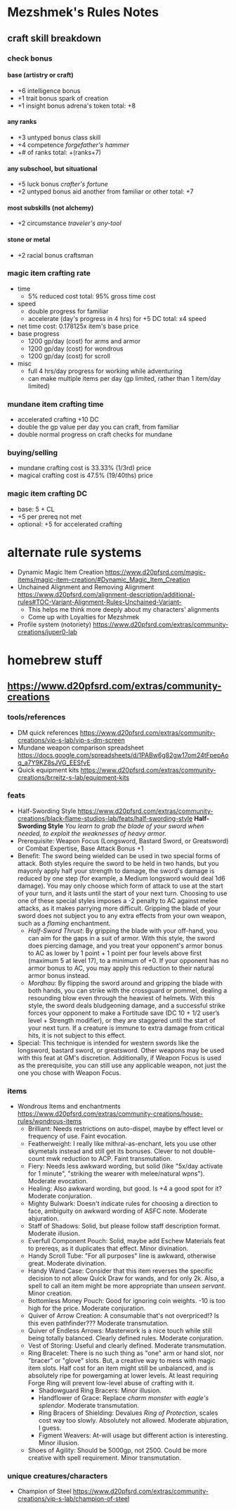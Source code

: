 # Mezshmek's Rules Notes
## craft skill breakdown
### check bonus
#### base (artistry or craft)
- +6 intelligence bonus
- +1 trait bonus spark of creation
- +1 insight bonus adrena's token
total: +8

#### any ranks
- +3 untyped bonus class skill
- +4 competence *forgefather's hammer*
- +# of ranks
total: +(ranks+7)

#### any subschool, but situational
- +5 luck bonus *crafter's fortune*
- +2 untyped bonus aid another from familiar or other
total: +7

#### most subskills (not alchemy)
- +2 circumstance *traveler's any-tool*

#### stone or metal
- +2 racial bonus craftsman

### magic item crafting rate
- time
    - 5% reduced cost
    total: 95% gross time cost
- speed
    - double progress for familiar
    - accelerate (day's progress in 4 hrs) for +5 DC
    total: x4 speed
- net time cost: 0.178125x item's base price
- base progress
    - 1200 gp/day (cost) for arms and armor
    - 1200 gp/day (cost) for wondrous
    - 1200 gp/day (cost) for scroll
- misc
    - full 4 hrs/day progress for working while adventuring
    - can make multiple items per day (gp limited, rather than 1 item/day limited)

### mundane item crafting time
- accelerated crafting +10 DC
- double the gp value per day you can craft, from familiar
- double normal progress on craft checks for mundane
<!-- * (if 5+ ranks) double check result for weekly progress -->

### buying/selling
- mundane crafting cost is 33.33% (1/3rd) price
- magical crafting cost is 47.5% (19/40ths) price

### magic item crafting DC
- base: 5 + CL
- +5 per prereq not met
- optional: +5 for accelerated crafting

# alternate rule systems
- Dynamic Magic Item Creation https://www.d20pfsrd.com/magic-items/magic-item-creation/#Dynamic_Magic_Item_Creation
- Unchained Alignment and Removing Alignment https://www.d20pfsrd.com/alignment-description/additional-rules#TOC-Variant-Alignment-Rules-Unchained-Variant-
    - This helps me think more deeply about my characters' alignments
    - Come up with Loyalties for Mezshmek
- Profile system (notoriety) https://www.d20pfsrd.com/extras/community-creations/juper0-lab

# homebrew stuff
## https://www.d20pfsrd.com/extras/community-creations
### tools/references
- DM quick references https://www.d20pfsrd.com/extras/community-creations/vip-s-lab/vip-s-dm-screen
- Mundane weapon comparison spreadsheet https://docs.google.com/spreadsheets/d/1PABw6g82gw17om24tFpepAoq_a7Y9KZ8sJVG_EESfvE
- Quick equipment kits https://www.d20pfsrd.com/extras/community-creations/brreitz-s-lab/equipment-kits

### feats
- Half-Swording Style https://www.d20pfsrd.com/extras/community-creations/black-flame-studios-lab/feats/half-swording-style
**Half-Swording Style**
*You learn to grab the blade of your sword when needed, to exploit the weaknesses of heavy armor.*
- Prerequisite: Weapon Focus (Longsword, Bastard Sword, or Greatsword) or Combat Expertise, Base Attack Bonus +1
- Benefit: The sword being wielded can be used in two special forms of attack. Both styles require the sword to be held in two hands, but you mayonly apply half your strength to damage, the sword's damage is reduced by one step (for example, a Medium longsword would deal 1d6 damage). You may only choose which form of attack to use at the start of your turn, and it lasts until the start of your next turn. Choosing to use one of these special styles imposes a -2 penalty to AC against melee attacks, as it makes parrying more difficult. Gripping the blade of your sword does not subject you to any extra effects from your own weapon, such as a *flaming* enchantment.
    - *Half-Sword Thrust*: By gripping the blade with your off-hand, you can aim for the gaps in a suit of armor. With this style, the sword does piercing damage, and you treat your opponent's armor bonus to AC as lower by 1 point + 1 point per four levels above first (maximum 5 at level 17), to a minimum of +0. If your opponent has no armor bonus to AC, you may apply this reduction to their natural armor bonus instead.
    - *Mordhau*: By flipping the sword around and gripping the blade with both hands, you can strike with the crossguard or pommel, dealing a resounding blow even through the heaviest of helmets. With this style, the sword deals bludgeoning damage, and a successful strike forces your opponent to make a Fortitude save (DC 10 + 1/2 user’s level + Strength modifier), or they are staggered until the start of your next turn. If a creature is immune to extra damage from critical hits, it is not subject to this effect.
- Special: This technique is intended for western swords like the longsword, bastard sword, or greatsword. Other weapons may be used with this feat at GM's discretion. Additionally, if Weapon Focus is used as the prerequisite, you can still use any applicable weapon, not just the one you chose with Weapon Focus.

### items
- Wondrous Items and enchantments https://www.d20pfsrd.com/extras/community-creations/house-rules/wondrous-items
    - Brilliant: Needs restrictions on auto-dispel, maybe by effect level or frequency of use. Faint evocation.
    - Featherweight: I really like mithral-as-enchant, lets you use other skymetals instead and still get its bonuses. Clever to not double-count mwk reduction to ACP. Faint transmutation.
    - Fiery: Needs less awkward wording, but solid (like "5x/day activate for 1 minute", "striking the wearer with melee/natural wpns"). Moderate evocation.
    - Healing: Also awkward wording, but good. Is +4 a good spot for it? Moderate conjuration.
    - Mighty Bulwark: Doesn't indicate rules for choosing a direction to face, ambiguity on awkward wording of ASFC note. Moderate abjuration.
    - Staff of Shadows: Solid, but please follow staff description format. Moderate illusion.
    - Everfull Component Pouch: Solid, maybe add Eschew Materials feat to prereqs, as it duplicates that effect. Minor divination.
    - Handy Scroll Tube: "For all purposes" line is awkward, otherwise great. Moderate divination.
    - Handy Wand Case: Consider that this item reverses the specific decision to not allow Quick Draw for wands, and for only 2k. Also, a spell to call an item might be more appropriate than *unseen servant*. Minor creation.
    - Bottomless Money Pouch: Good for ignoring coin weights. -10 is too high for the price. Moderate conjuration.
    - Quiver of Arrow Creation: A consumable that's not overpriced!? Is this even pathfinder??? Moderate transmutation.
    - Quiver of Endless Arrows: Masterwork is a nice touch while still being totally balanced. Clearly defined rules. Moderate conjuration.
    - Vest of Storing: Useful and clearly defined. Moderate transmutation.
    - Ring Bracelet: There is no such thing as "one" arm or hand slot, nor "bracer" or "glove" slots. But, a creative way to mess with magic item slots. Half cost for an item might still be unbalanced, and is absolutely ripe for powergaming at lower levels. At least requiring Forge Ring will prevent low-level abuse of crafting with it.
        - Shadowguard Ring Bracers: Minor illusion.
        - Handflower of Grace: Replace *charm monster* with *eagle's splendor*. Moderate transmutation.
        - Ring Bracers of Shielding: Devalues *Ring of Protection*, scales cost way too slowly. Absolutely not allowed. Moderate abjuration, I guess.
        - Figment Weavers: At-will usage but different action is interesting. Minor illusion.
    - Shoes of Agility: Should be 5000gp, not 2500. Could be more creative with spell requirement. Minor transmutation.

### unique creatures/characters
- Champion of Steel https://www.d20pfsrd.com/extras/community-creations/vip-s-lab/champion-of-steel
